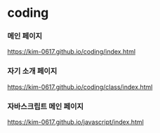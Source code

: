 # coding

### 메인 페이지  
https://kim-0617.github.io/coding/index.html   

### 자기 소개 페이지
https://kim-0617.github.io/coding/class/index.html

### 자바스크립트 메인 페이지
https://kim-0617.github.io/javascript/index.html
